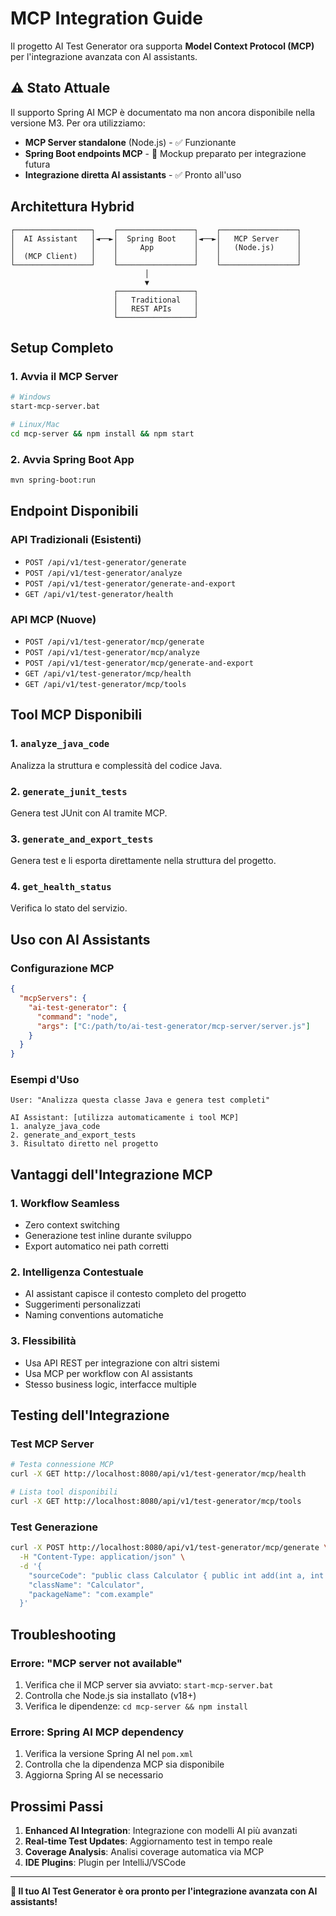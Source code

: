 # MCP Integration Guide

Il progetto AI Test Generator ora supporta **Model Context Protocol (MCP)** per l'integrazione avanzata con AI assistants.

## ⚠️ Stato Attuale

Il supporto Spring AI MCP è documentato ma non ancora disponibile nella versione M3. Per ora utilizziamo:
- **MCP Server standalone** (Node.js) - ✅ Funzionante
- **Spring Boot endpoints MCP** - 🔧 Mockup preparato per integrazione futura
- **Integrazione diretta AI assistants** - ✅ Pronto all'uso

## Architettura Hybrid

```
┌─────────────────┐    ┌─────────────────┐    ┌─────────────────┐
│  AI Assistant   │◄──►│  Spring Boot    │◄──►│   MCP Server    │
│                 │    │     App         │    │   (Node.js)     │
│  (MCP Client)   │    │                 │    │                 │
└─────────────────┘    └─────────────────┘    └─────────────────┘
                              │
                              ▼
                       ┌─────────────────┐
                       │   Traditional   │
                       │   REST APIs     │
                       └─────────────────┘
```

## Setup Completo

### 1. Avvia il MCP Server
```bash
# Windows
start-mcp-server.bat

# Linux/Mac
cd mcp-server && npm install && npm start
```

### 2. Avvia Spring Boot App
```bash
mvn spring-boot:run
```

## Endpoint Disponibili

### API Tradizionali (Esistenti)
- `POST /api/v1/test-generator/generate`
- `POST /api/v1/test-generator/analyze`
- `POST /api/v1/test-generator/generate-and-export`
- `GET /api/v1/test-generator/health`

### API MCP (Nuove)
- `POST /api/v1/test-generator/mcp/generate`
- `POST /api/v1/test-generator/mcp/analyze`
- `POST /api/v1/test-generator/mcp/generate-and-export`
- `GET /api/v1/test-generator/mcp/health`
- `GET /api/v1/test-generator/mcp/tools`

## Tool MCP Disponibili

### 1. `analyze_java_code`
Analizza la struttura e complessità del codice Java.

### 2. `generate_junit_tests`
Genera test JUnit con AI tramite MCP.

### 3. `generate_and_export_tests`
Genera test e li esporta direttamente nella struttura del progetto.

### 4. `get_health_status`
Verifica lo stato del servizio.

## Uso con AI Assistants

### Configurazione MCP
```json
{
  "mcpServers": {
    "ai-test-generator": {
      "command": "node",
      "args": ["C:/path/to/ai-test-generator/mcp-server/server.js"]
    }
  }
}
```

### Esempi d'Uso
```
User: "Analizza questa classe Java e genera test completi"

AI Assistant: [utilizza automaticamente i tool MCP]
1. analyze_java_code
2. generate_and_export_tests
3. Risultato diretto nel progetto
```

## Vantaggi dell'Integrazione MCP

### 1. **Workflow Seamless**
- Zero context switching
- Generazione test inline durante sviluppo
- Export automatico nei path corretti

### 2. **Intelligenza Contestuale**
- AI assistant capisce il contesto completo del progetto
- Suggerimenti personalizzati
- Naming conventions automatiche

### 3. **Flessibilità**
- Usa API REST per integrazione con altri sistemi
- Usa MCP per workflow con AI assistants
- Stesso business logic, interfacce multiple

## Testing dell'Integrazione

### Test MCP Server
```bash
# Testa connessione MCP
curl -X GET http://localhost:8080/api/v1/test-generator/mcp/health

# Lista tool disponibili
curl -X GET http://localhost:8080/api/v1/test-generator/mcp/tools
```

### Test Generazione
```bash
curl -X POST http://localhost:8080/api/v1/test-generator/mcp/generate \
  -H "Content-Type: application/json" \
  -d '{
    "sourceCode": "public class Calculator { public int add(int a, int b) { return a + b; } }",
    "className": "Calculator",
    "packageName": "com.example"
  }'
```

## Troubleshooting

### Errore: "MCP server not available"
1. Verifica che il MCP server sia avviato: `start-mcp-server.bat`
2. Controlla che Node.js sia installato (v18+)
3. Verifica le dipendenze: `cd mcp-server && npm install`

### Errore: Spring AI MCP dependency
1. Verifica la versione Spring AI nel `pom.xml`
2. Controlla che la dipendenza MCP sia disponibile
3. Aggiorna Spring AI se necessario

## Prossimi Passi

1. **Enhanced AI Integration**: Integrazione con modelli AI più avanzati
2. **Real-time Test Updates**: Aggiornamento test in tempo reale
3. **Coverage Analysis**: Analisi coverage automatica via MCP
4. **IDE Plugins**: Plugin per IntelliJ/VSCode

---

**🎉 Il tuo AI Test Generator è ora pronto per l'integrazione avanzata con AI assistants!**